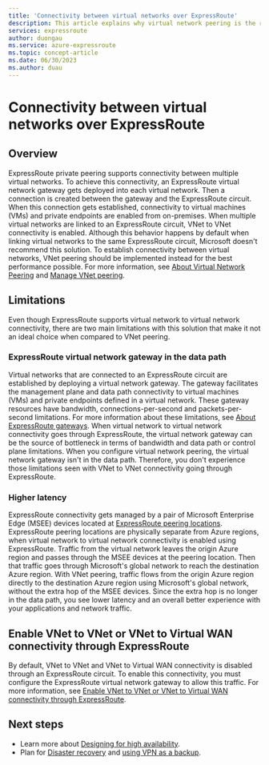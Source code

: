 ```yaml
---
title: 'Connectivity between virtual networks over ExpressRoute'
description: This article explains why virtual network peering is the recommended solution for VNet to VNet connectivity when using ExpressRoute.
services: expressroute
author: duongau
ms.service: azure-expressroute
ms.topic: concept-article
ms.date: 06/30/2023
ms.author: duau
---
```


# Connectivity between virtual networks over ExpressRoute

## Overview

ExpressRoute private peering supports connectivity between multiple virtual networks. To achieve this connectivity, an ExpressRoute virtual network gateway gets deployed into each virtual network. Then a connection is created between the gateway and the ExpressRoute circuit. When this connection gets established, connectivity to virtual machines (VMs) and private endpoints are enabled from on-premises. When multiple virtual networks are linked to an ExpressRoute circuit, VNet to VNet connectivity is enabled. Although this behavior happens by default when linking virtual networks to the same ExpressRoute circuit, Microsoft doesn't recommend this solution. To establish connectivity between virtual networks, VNet peering should be implemented instead for the best performance possible. For more information, see [About Virtual Network Peering](../virtual-network/virtual-network-peering-overview.md) and [Manage VNet peering](../virtual-network/virtual-network-manage-peering.md).

## Limitations

Even though ExpressRoute supports virtual network to virtual network connectivity, there are two main limitations with this solution that make it not an ideal choice when compared to VNet peering.

### ExpressRoute virtual network gateway in the data path

Virtual networks that are connected to an ExpressRoute circuit are established by deploying a virtual network gateway. The gateway facilitates the management plane and data path connectivity to virtual machines (VMs) and private endpoints defined in a virtual network. These gateway resources have bandwidth, connections-per-second and packets-per-second limitations. For more information about these limitations, see [About ExpressRoute gateways](expressroute-about-virtual-network-gateways.md). When virtual network to virtual network connectivity goes through ExpressRoute, the virtual network gateway can be the source of bottleneck in terms of bandwidth and data path or control plane limitations. When you configure virtual network peering, the virtual network gateway isn't in the data path. Therefore, you don't experience those limitations seen with VNet to VNet connectivity going through ExpressRoute.

### Higher latency

ExpressRoute connectivity gets managed by a pair of Microsoft Enterprise Edge (MSEE) devices located at [ExpressRoute peering locations](expressroute-locations-providers.md#expressroute-locations). ExpressRoute peering locations are physically separate from Azure regions, when virtual network to virtual network connectivity is enabled using ExpressRoute. Traffic from the virtual network leaves the origin Azure region and passes through the MSEE devices at the peering location. Then that traffic goes through Microsoft's global network to reach the destination Azure region. With VNet peering, traffic flows from the origin Azure region directly to the destination Azure region using Microsoft's global network, without the extra hop of the MSEE devices. Since the extra hop is no longer in the data path, you see lower latency and an overall better experience with your applications and network traffic.

## Enable VNet to VNet or VNet to Virtual WAN connectivity through ExpressRoute

By default, VNet to VNet and VNet to Virtual WAN connectivity is disabled through an ExpressRoute circuit. To enable this connectivity, you must configure the ExpressRoute virtual network gateway to allow this traffic. For more information, see [Enable VNet to VNet or VNet to Virtual WAN connectivity through ExpressRoute](expressroute-howto-add-gateway-portal-resource-manager.md#enable-or-disable-vnet-to-vnet-or-vnet-to-virtual-wan-traffic-through-expressroute).

## Next steps

* Learn more about [Designing for high availability](designing-for-high-availability-with-expressroute.md).
* Plan for [Disaster recovery](designing-for-disaster-recovery-with-expressroute-privatepeering.md) and [using VPN as a backup](use-s2s-vpn-as-backup-for-expressroute-privatepeering.md).
